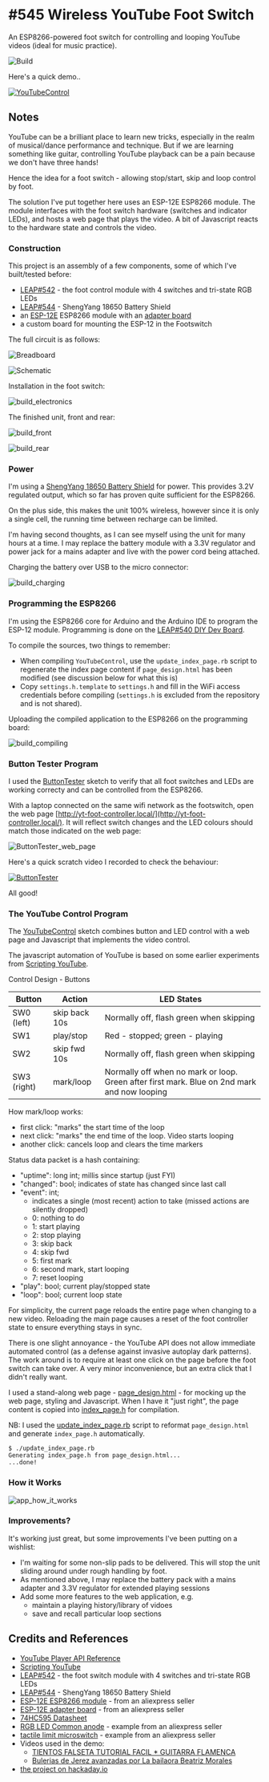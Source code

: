 # #545 Wireless YouTube Foot Switch

An ESP8266-powered foot switch for controlling and looping YouTube videos (ideal for music practice).

![Build](./assets/YouTubeFootSwitch_build.jpg?raw=true)

Here's a quick demo..

[![YouTubeControl](https://img.youtube.com/vi/n6uzQQ-pEqw/0.jpg)](https://www.youtube.com/watch?v=n6uzQQ-pEqw)

## Notes

YouTube can be a brilliant place to learn new tricks, especially in the realm of musical/dance performance and technique.
But if we are learning something like guitar, controlling YouTube playback can be a pain because we don't have three hands!

Hence the idea for a foot switch - allowing stop/start, skip and loop control by foot.

The solution I've put together here uses an ESP-12E ESP8266 module.
The module interfaces with the foot switch hardware (switches and indicator LEDs), and hosts a web page that plays the video.
A bit of Javascript reacts to the hardware state and controls the video.

### Construction

This project is an assembly of a few components, some of which I've built/tested before:

* [LEAP#542](../../Electronics101/InputDevices/FootSwitch) - the foot control module with 4 switches and tri-state RGB LEDs
* [LEAP#544](../../Electronics101/BatteryManagement/ShengYang18650BatteryShield) - ShengYang 18650 Battery Shield
* an [ESP-12E](https://www.aliexpress.com/item/32339917567.html) ESP8266 module with an [adapter board](https://www.aliexpress.com/item/32649040259.html)
* a custom board for mounting the ESP-12 in the Footswitch

The full circuit is as follows:

![Breadboard](./assets/YouTubeFootSwitch_bb.jpg?raw=true)

![Schematic](./assets/YouTubeFootSwitch_schematic.jpg?raw=true)

Installation in the foot switch:

![build_electronics](./assets/build_electronics.jpg?raw=true)

The finished unit, front and rear:

![build_front](./assets/build_front.jpg?raw=true)

![build_rear](./assets/build_rear.jpg?raw=true)

### Power

I'm using a [ShengYang 18650 Battery Shield](../../Electronics101/BatteryManagement/ShengYang18650BatteryShield) for power.
This provides 3.2V regulated output, which so far has proven quite sufficient for the ESP8266.

On the plus side, this makes the unit 100% wireless, however since it is only a single cell, the running time between recharge can be limited.

I'm having second thoughts, as I can see myself using the unit for many hours at a time.
I may replace the battery module with a 3.3V regulator and power jack for a mains adapter and live with the power cord being attached.

Charging the battery over USB to the micro connector:

![build_charging](./assets/build_charging.jpg?raw=true)

### Programming the ESP8266

I'm using the ESP8266 core for Arduino and the Arduino IDE to program the ESP-12 module.
Programming is done on the [LEAP#540 DIY Dev Board](../ESP12/DIYDevBoard).

To compile the sources, two things to remember:

* When compiling `YouTubeControl`, use the `update_index_page.rb` script to regenerate the index page content if `page_design.html` has been modified (see discussion below for what this is)
* Copy `settings.h.template` to `settings.h` and fill in the WiFi access credentials before compiling (`settings.h` is excluded from the repository and is not shared).

Uploading the compiled application to the ESP8266 on the programming board:

![build_compiling](./assets/build_compiling.jpg?raw=true)

### Button Tester Program

I used the [ButtonTester](./ButtonTester/ButtonTester.ino) sketch to verify that all foot switches and LEDs are working correcty
and can be controlled from the ESP8266.

With a laptop connected on the same wifi network as the footswitch, open the
web page [http://yt-foot-controller.local/](http://yt-foot-controller.local/).
It will reflect switch changes and the LED colours should match those indicated on the web page:

![ButtonTester_web_page](./assets/ButtonTester_web_page.png?raw=true)

Here's a quick scratch video I recorded to check the behaviour:

[![ButtonTester](https://img.youtube.com/vi/LqbHpBCiPNo/0.jpg)](https://www.youtube.com/watch?v=LqbHpBCiPNo)

All good!

### The YouTube Control Program

The [YouTubeControl](./YouTubeControl/YouTubeControl.ino) sketch combines button and LED control
with a web page and Javascript that implements the video control.

The javascript automation of YouTube is based on some earlier experiments from [Scripting YouTube](https://codingkata.tardate.com/javascript/scripting_youtube/).

Control Design - Buttons

| Button      | Action        | LED States |
|-------------|---------------|------------|
| SW0 (left)  | skip back 10s | Normally off, flash green when skipping |
| SW1         | play/stop     | Red - stopped; green - playing          |
| SW2         | skip fwd 10s  | Normally off, flash green when skipping |
| SW3 (right) | mark/loop     | Normally off when no mark or loop. Green after first mark. Blue on 2nd mark and now looping |

How mark/loop works:

* first click: "marks" the start time of the loop
* next click: "marks" the end time of the loop. Video starts looping
* another click: cancels loop and clears the time markers

Status data packet is a hash containing:

* "uptime": long int; millis since startup (just FYI)
* "changed": bool; indicates of state has changed since last call
* "event": int;
  - indicates a single (most recent) action to take (missed actions are silently dropped)
  - 0: nothing to do
  - 1: start playing
  - 2: stop playing
  - 3: skip back
  - 4: skip fwd
  - 5: first mark
  - 6: second mark, start looping
  - 7: reset looping
* "play": bool; current play/stopped state
* "loop": bool; current loop state

For simplicity, the current page reloads the entire page when changing to a new video.
Reloading the main page causes a reset of the foot controller state to ensure everything stays in sync.

There is one slight annoyance - the YouTube API does not allow immediate automated control (as a defense against invasive autoplay dark patterns).
The work around is to require at least one click on the page before the foot switch can take over. A very minor inconvenience, but an extra click that I didn't really want.

I used a stand-along web page - [page_design.html](./YouTubeControl/page_design.html) - for mocking up the web page, styling and Javascript.
When I have it "just right", the page content is copied into [index_page.h](./YouTubeControl/index_page.h) for compilation.

NB: I used the [update_index_page.rb](./update_index_page.rb) script to reformat `page_design.html` and generate `index_page.h` automatically.

```
$ ./update_index_page.rb
Generating index_page.h from page_design.html...
...done!
```

### How it Works

![app_how_it_works](./assets/app_how_it_works.jpg?raw=true)

### Improvements?

It's working just great, but some improvements I've been putting on a wishlist:

* I'm waiting for some non-slip pads to be delivered. This will stop the unit sliding around under rough handling by foot.
* As mentioned above, I may replace the battery pack with a mains adapter and 3.3V regulator for extended playing sessions
* Add some more features to the web application, e.g.
  * maintain a playing history/library of vidoes
  * save and recall particular loop sections

## Credits and References

* [YouTube Player API Reference](https://developers.google.com/youtube/iframe_api_reference)
* [Scripting YouTube](https://codingkata.tardate.com/javascript/scripting_youtube/)
* [LEAP#542](../../Electronics101/InputDevices/FootSwitch) - the foot switch module with 4 switches and tri-state RGB LEDs
* [LEAP#544](../../Electronics101/BatteryManagement/ShengYang18650BatteryShield) - ShengYang 18650 Battery Shield
* [ESP-12E ESP8266 module](https://www.aliexpress.com/item/32339917567.html) - from an aliexpress seller
* [ESP-12E adapter board](https://www.aliexpress.com/item/32649040259.html) - from an aliexpress seller
* [74HC595 Datasheet](https://www.futurlec.com/74HC/74HC595.shtml)
* [RGB LED Common anode](https://www.aliexpress.com/item/1895398667.html) - example from an aliexpress seller
* [tactile limit microswitch](https://www.aliexpress.com/item/32982784418.html) - example from an aliexpress seller
* Videos used in the demo:
  * [TIENTOS FALSETA TUTORIAL FACIL * GUITARRA FLAMENCA](https://www.youtube.com/watch?v=cPlrskC9pfY)
  * [Bulerias de Jerez avanzadas por La bailaora Beatriz Morales](https://www.youtube.com/watch?v=kwJ_GCAD298)
* [the project on hackaday.io](https://hackaday.io/project/171176-wireless-looping-youtube-foot-controller)
